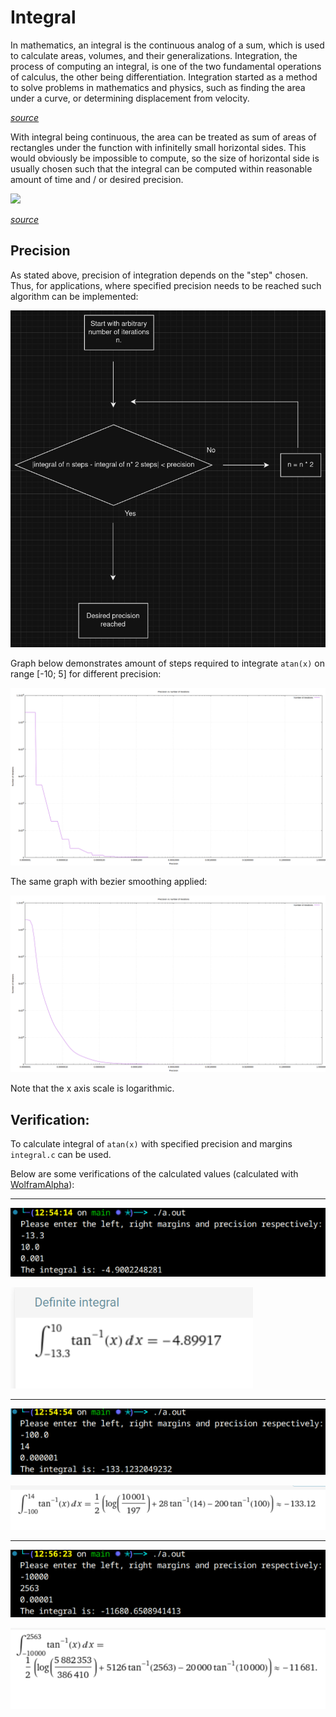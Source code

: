 # Integral
In mathematics, an integral is the continuous analog of a sum, which is used to calculate areas, volumes, and their generalizations.
Integration, the process of computing an integral, is one of the two fundamental operations of calculus, 
the other being differentiation. 
Integration started as a method to solve problems in mathematics and physics, 
such as finding the area under a curve, or determining displacement from velocity.

*[source](https://en.wikipedia.org/wiki/Integral)*

With integral being continuous, the area can be treated as sum of areas of rectangles under the function with
infinitelly small horizontal sides. This would obviously be impossible to compute, so the size of horizontal side
is usually chosen such that the integral can be computed within reasonable amount of time and / or desired precision.

![](https://upload.wikimedia.org/wikipedia/commons/thumb/e/e3/Riemann_Integration_and_Darboux_Lower_Sums.gif/600px-Riemann_Integration_and_Darboux_Lower_Sums.gif)

*[source](https://en.wikipedia.org/wiki/Integral#/media/File:Riemann_Integration_and_Darboux_Lower_Sums.gif)*

## Precision
As stated above, precision of integration depends on the "step" chosen.
Thus, for applications, where specified precision needs to be reached such
algorithm can be implemented:

![](/integral/Screenshot_20231224_200454.png)

Graph below demonstrates amount of steps required to integrate `atan(x)` on range [-10; 5] for different precision:

![](/integral/iterations.png)

The same graph with bezier smoothing applied:

![](/integral/iterations-xlog10.png)

Note that the x axis scale is logarithmic.

## Verification:
To calculate integral of `atan(x)` with specified precision and margins `integral.c`
can be used.

Below are some verifications of the calculated values (calculated with [WolframAlpha](https://wolframalpha.com)):

***
![](/integral/Screenshot_20231225_125506.png)

![](/integral/Screenshot_20231225_125559.png)
***
![](/integral/Screenshot_20231225_125717.png)

![](/integral/Screenshot_20231225_125709.png)
***
![](/integral/Screenshot_20231225_125841.png)

![](/integral/Screenshot_20231225_125853.png)